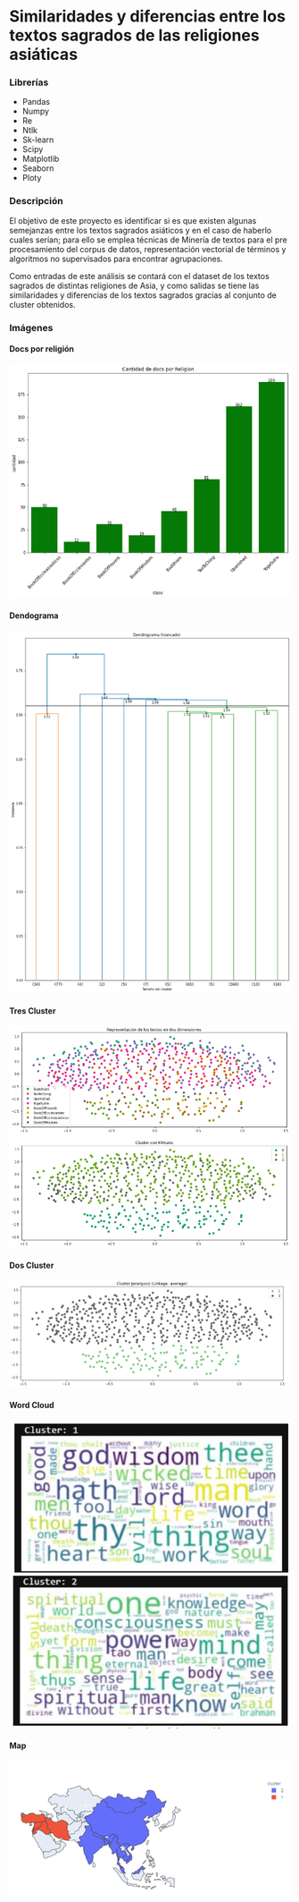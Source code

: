 # Similaridades y diferencias entre los textos sagrados de las religiones asiáticas

### Librerías

- Pandas
- Numpy
- Re
- Ntlk
- Sk-learn
- Scipy
- Matplotlib
- Seaborn
- Ploty

### Descripción

El objetivo de este proyecto es identificar si es que existen algunas semejanzas entre los textos sagrados asiáticos y en el caso de haberlo cuales serían; para ello se emplea técnicas de Minería de textos para el pre procesamiento del corpus de datos, representación vectorial de términos y algoritmos no supervisados para encontrar agrupaciones.

Como entradas de este análisis se contará con el dataset de los textos sagrados de distintas religiones de Asia, y como salidas se tiene las similaridades y diferencias de los textos sagrados gracias al conjunto de cluster obtenidos.

### Imágenes

#### Docs por religión
![Docs por religión](/img/docsporeligion.png "Docs por religión")

#### Dendograma
![Dendograma](/img/dendograma.png "Dendograma")


#### Tres Cluster 
![Tres Cluster](/img/clusterkmeans3.png "Tres Cluster")

#### Dos Cluster 
![Dos Cluster](/img/cluster2.png "Dos Cluster")

#### Word Cloud 
![Word Cloud](/img/wordCloud.png "Word Cloud")

#### Map
![Map](/img/map.png "Map")